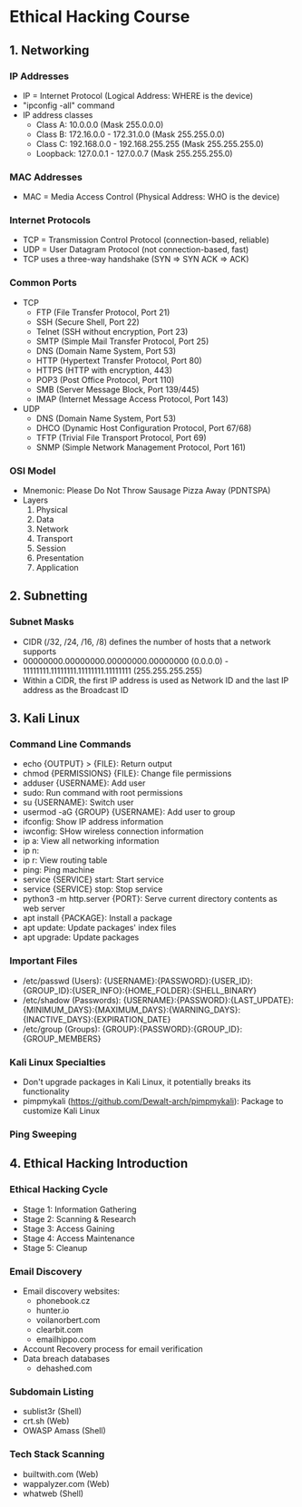 # Ethical Hacking Course

## 1. Networking

### IP Addresses

- IP = Internet Protocol (Logical Address: WHERE is the device)
- "ipconfig -all" command
- IP address classes
  - Class A: 10.0.0.0 (Mask 255.0.0.0)
  - Class B: 172.16.0.0 - 172.31.0.0 (Mask 255.255.0.0)
  - Class C: 192.168.0.0 - 192.168.255.255 (Mask 255.255.255.0)
  - Loopback: 127.0.0.1 - 127.0.0.7 (Mask 255.255.255.0)

### MAC Addresses

- MAC = Media Access Control (Physical Address: WHO is the device)

### Internet Protocols

- TCP = Transmission Control Protocol (connection-based, reliable)
- UDP = User Datagram Protocol (not connection-based, fast)
- TCP uses a three-way handshake (SYN => SYN ACK => ACK)

### Common Ports

- TCP
  - FTP (File Transfer Protocol, Port 21)
  - SSH (Secure Shell, Port 22)
  - Telnet (SSH without encryption, Port 23)
  - SMTP (Simple Mail Transfer Protocol, Port 25)
  - DNS (Domain Name System, Port 53)
  - HTTP (Hypertext Transfer Protocol, Port 80)
  - HTTPS (HTTP with encryption, 443)
  - POP3 (Post Office Protocol, Port 110)
  - SMB (Server Message Block, Port 139/445)
  - IMAP (Internet Message Access Protocol, Port 143)
- UDP
  - DNS (Domain Name System, Port 53)
  - DHCO (Dynamic Host Configuration Protocol, Port 67/68)
  - TFTP (Trivial File Transport Protocol, Port 69)
  - SNMP (Simple Network Management Protocol, Port 161)

### OSI Model

- Mnemonic: Please Do Not Throw Sausage Pizza Away (PDNTSPA)
- Layers
  1. Physical
  2. Data
  3. Network
  4. Transport
  5. Session
  6. Presentation
  7. Application

## 2. Subnetting

### Subnet Masks

- CIDR (/32, /24, /16, /8) defines the number of hosts that a network supports
- 00000000.00000000.00000000.00000000 (0.0.0.0) - 11111111.11111111.11111111.11111111 (255.255.255.255)
- Within a CIDR, the first IP address is used as Network ID and the last IP address as the Broadcast ID

## 3. Kali Linux

### Command Line Commands

- echo {OUTPUT} > {FILE}: Return output
- chmod {PERMISSIONS} {FILE}: Change file permissions
- adduser {USERNAME}: Add user
- sudo: Run command with root permissions
- su {USERNAME}: Switch user
- usermod -aG {GROUP} {USERNAME}: Add user to group
- ifconfig: Show IP address information
- iwconfig: SHow wireless connection information
- ip a: View all networking information
- ip n: 
- ip r: View routing table
- ping: Ping machine
- service {SERVICE} start: Start service
- service {SERVICE} stop: Stop service
- python3 -m http.server {PORT}: Serve current directory contents as web server
- apt install {PACKAGE}: Install a package
- apt update: Update packages' index files 
- apt upgrade: Update packages

### Important Files

- /etc/passwd (Users): {USERNAME}:{PASSWORD}:{USER_ID}:{GROUP_ID}:{USER_INFO}:{HOME_FOLDER}:{SHELL_BINARY}
- /etc/shadow (Passwords): {USERNAME}:{PASSWORD}:{LAST_UPDATE}:{MINIMUM_DAYS}:{MAXIMUM_DAYS}:{WARNING_DAYS}:{INACTIVE_DAYS}:{EXPIRATION_DATE}
- /etc/group (Groups): {GROUP}:{PASSWORD}:{GROUP_ID}:{GROUP_MEMBERS}

### Kali Linux Specialties

- Don't upgrade packages in Kali Linux, it potentially breaks its functionality
- pimpmykali (https://github.com/Dewalt-arch/pimpmykali): Package to customize Kali Linux

### Ping Sweeping

## 4. Ethical Hacking Introduction

### Ethical Hacking Cycle

- Stage 1: Information Gathering
- Stage 2: Scanning & Research
- Stage 3: Access Gaining
- Stage 4: Access Maintenance
- Stage 5: Cleanup

### Email Discovery

- Email discovery websites:
  - phonebook.cz
  - hunter.io
  - voilanorbert.com
  - clearbit.com
  - emailhippo.com
- Account Recovery process for email verification
- Data breach databases
  - dehashed.com

### Subdomain Listing

- sublist3r (Shell)
- crt.sh (Web)
- OWASP Amass (Shell)

### Tech Stack Scanning

- builtwith.com (Web)
- wappalyzer.com (Web)
- whatweb (Shell)

